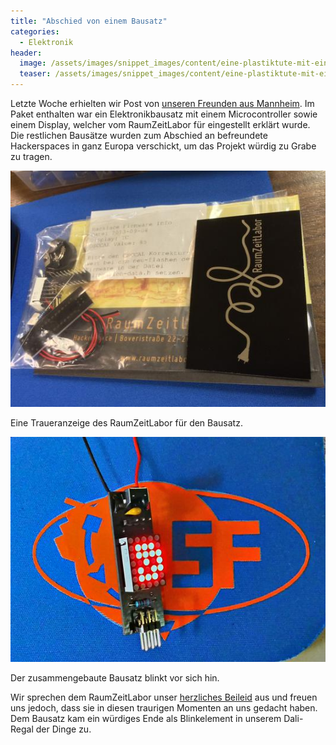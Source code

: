 ```yaml
---
title: "Abschied von einem Bausatz"
categories:
  - Elektronik
header:
  image: /assets/images/snippet_images/content/eine-plastiktute-mit-einem-elektronikbausatz-mit-microcontroller-und-display-ein-paar-raumzeitlabor-merchandising-items-und-eine-traueranzeige.jpeg
  teaser: /assets/images/snippet_images/content/eine-plastiktute-mit-einem-elektronikbausatz-mit-microcontroller-und-display-ein-paar-raumzeitlabor-merchandising-items-und-eine-traueranzeige.jpeg
---
```


Letzte Woche erhielten wir Post von [unseren Freunden aus Mannheim](https://raumzeitlabor.de// "RaumZeitLabor Mannheim"). Im Paket enthalten war ein Elektronikbausatz mit einem Microcontroller sowie einem Display, welcher vom RaumZeitLabor für eingestellt erklärt wurde. Die restlichen Bausätze wurden zum Abschied an befreundete Hackerspaces in ganz Europa verschickt, um das Projekt würdig zu Grabe zu tragen.

![Eine Plastiktüte mit einem Elektronikbausatz mit Microcontroller und Display, ein paar RaumZeitLabor-Merchandising-Items und eine Traueranzeige.](/assets/images/snippet_images/content/eine-plastiktute-mit-einem-elektronikbausatz-mit-microcontroller-und-display-ein-paar-raumzeitlabor-merchandising-items-und-eine-traueranzeige.jpeg "Eine Plastiktüte mit einem Elektronikbausatz mit Microcontroller und Display, ein paar RaumZeitLabor-Merchandising-Items und eine Traueranzeige.")

Eine Traueranzeige des RaumZeitLabor für den Bausatz.

![Der zusammengebaute Bausatz blinkt vor sich hin.](/assets/images/snippet_images/content/der-zusammengebaute-bausatz-blinkt-vor-sich-hin.jpeg "Der zusammengebaute Bausatz blinkt vor sich hin.")

Der zusammengebaute Bausatz blinkt vor sich hin.

Wir sprechen dem RaumZeitLabor unser [herzliches Beileid](https://raumzeitlabor.de/blog/trauerumdashacklace/ "Trauer um das Hacklace - RaumZeitLabor") aus und freuen uns jedoch, dass sie in diesen traurigen Momenten an uns gedacht haben. Dem Bausatz kam ein würdiges Ende als Blinkelement in unserem Dali-Regal der Dinge zu.
